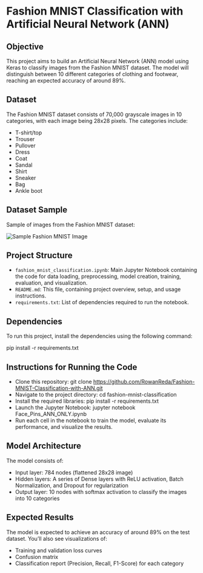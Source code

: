 # Fashion MNIST Classification with Artificial Neural Network (ANN)

## Objective
This project aims to build an Artificial Neural Network (ANN) model using Keras to classify images from the Fashion MNIST dataset. The model will distinguish between 10 different categories of clothing and footwear, reaching an expected accuracy of around 89%.

## Dataset
The Fashion MNIST dataset consists of 70,000 grayscale images in 10 categories, with each image being 28x28 pixels. The categories include:
- T-shirt/top
- Trouser
- Pullover
- Dress
- Coat
- Sandal
- Shirt
- Sneaker
- Bag
- Ankle boot
## Dataset Sample
 Sample of images from the Fashion MNIST dataset:

![Sample Fashion MNIST Image]([https://github.com/RowanReda/Fashion-MNIST-Classification-with-ANN/edit/main/fig5.jpg](https://github.com/RowanReda/Fashion-MNIST-Classification-with-ANN/blob/main/fig5.JPG))


## Project Structure
- `fashion_mnist_classification.ipynb`: Main Jupyter Notebook containing the code for data loading, preprocessing, model creation, training, evaluation, and visualization.
- `README.md`: This file, containing project overview, setup, and usage instructions.
- `requirements.txt`: List of dependencies required to run the notebook.

## Dependencies
To run this project, install the dependencies using the following command:

pip install -r requirements.txt
## Instructions for Running the Code
- Clone this repository:
git clone https://github.com/RowanReda/Fashion-MNIST-Classification-with-ANN.git
- Navigate to the project directory:
cd fashion-mnist-classification
- Install the required libraries:
pip install -r requirements.txt
- Launch the Jupyter Notebook:
jupyter notebook Face_Pins_ANN_ONLY.ipynb
- Run each cell in the notebook to train the model, evaluate its performance, and visualize the results.

## Model Architecture
The model consists of:
- Input layer: 784 nodes (flattened 28x28 image)
- Hidden layers: A series of Dense layers with ReLU activation, Batch Normalization, and Dropout for regularization
- Output layer: 10 nodes with softmax activation to classify the images into 10 categories

## Expected Results
The model is expected to achieve an accuracy of around 89% on the test dataset. You’ll also see visualizations of:
- Training and validation loss curves
- Confusion matrix
- Classification report (Precision, Recall, F1-Score) for each category

